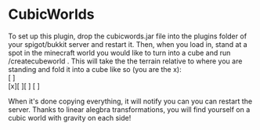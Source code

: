 # CubicWorlds

To set up this plugin, drop the cubicwords.jar file into the plugins folder of your spigot/bukkit server and restart it. Then, when you load in, stand at a spot in the minecraft world you would like to turn into a cube and run /createcubeworld <face radius>. This will take the the terrain relative to where you are standing and fold it into a cube like so (you are the x):  
[ ]   
[x][ ][ ]
[ ]

When it's done copying everything, it will notify you can you can restart the server. Thanks to linear alegbra transformations, you will find yourself on a cubic world with gravity on each side!
